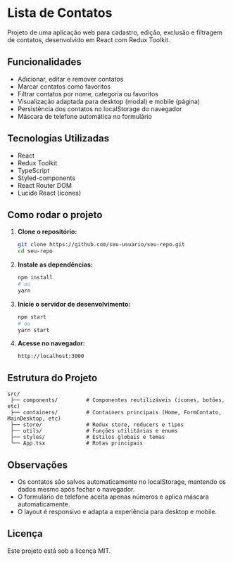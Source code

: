 # Lista de Contatos

Projeto de uma aplicação web para cadastro, edição, exclusão e filtragem de contatos, desenvolvido em React com Redux Toolkit.

## Funcionalidades

- Adicionar, editar e remover contatos
- Marcar contatos como favoritos
- Filtrar contatos por nome, categoria ou favoritos
- Visualização adaptada para desktop (modal) e mobile (página)
- Persistência dos contatos no localStorage do navegador
- Máscara de telefone automática no formulário

## Tecnologias Utilizadas

- React
- Redux Toolkit
- TypeScript
- Styled-components
- React Router DOM
- Lucide React (ícones)

## Como rodar o projeto

1. **Clone o repositório:**
   ```bash
   git clone https://github.com/seu-usuario/seu-repo.git
   cd seu-repo
   ```

2. **Instale as dependências:**
   ```bash
   npm install
   # ou
   yarn
   ```

3. **Inicie o servidor de desenvolvimento:**
   ```bash
   npm start
   # ou
   yarn start
   ```

4. **Acesse no navegador:**
   ```
   http://localhost:3000
   ```

## Estrutura do Projeto

```
src/
 ├── components/         # Componentes reutilizáveis (ícones, botões, etc)
 ├── containers/         # Containers principais (Home, FormContato, MainDesktop, etc)
 ├── store/              # Redux store, reducers e tipos
 ├── utils/              # Funções utilitárias e enums
 ├── styles/             # Estilos globais e temas
 └── App.tsx             # Rotas principais
```

## Observações

- Os contatos são salvos automaticamente no localStorage, mantendo os dados mesmo após fechar o navegador.
- O formulário de telefone aceita apenas números e aplica máscara automaticamente.
- O layout é responsivo e adapta a experiência para desktop e mobile.

## Licença

Este projeto está sob a licença MIT.
